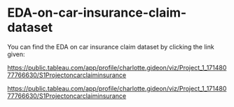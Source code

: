 # EDA-on-car-insurance-claim-dataset

You can find the EDA on car insurance claim dataset by clicking the link given:

https://public.tableau.com/app/profile/charlotte.gideon/viz/Project_1_17148077766630/S1Projectoncarclaiminsurance

https://public.tableau.com/app/profile/charlotte.gideon/viz/Project_1_17148077766630/S1Projectoncarclaiminsurance
 
